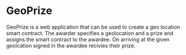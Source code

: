 # GeoPrize

GeoPrize is a web application that can be used to create a geo location smart contract. The awarder specifies a geolocation and a prize and assigns the smart contract to the awardee. On arriving at the given geolcation signed in the awardee recivies their prize. 
